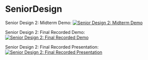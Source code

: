 # SeniorDesign

Senior Design 2: Midterm Demo:
[![Senior Design 2: Midterm Demo](https://img.youtube.com/vi/7SakNbrVRo0/0.jpg)](https://www.youtube.com/watch?v=7SakNbrVRo0)

Senior Design 2: Final Recorded Demo:
[![Senior Design 2: Final Recorded Demo](https://img.youtube.com/vi/PWHxhJKlNcY/0.jpg)](https://www.youtube.com/watch?v=PWHxhJKlNcY)

Senior Design 2: Final Recorded Presentation:
[![Senior Design 2: Final Recorded Presentation](https://img.youtube.com/vi/-Xj6Z-xdIyg/0.jpg)](https://www.youtube.com/watch?v=-Xj6Z-xdIyg)

